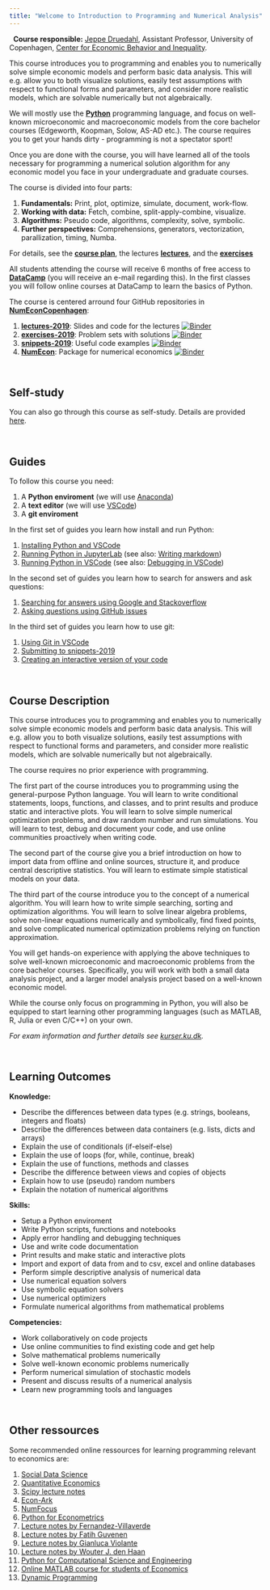 ```yaml
---
title: "Welcome to Introduction to Programming and Numerical Analysis"
---
```


&nbsp;
**Course responsible:** [Jeppe Druedahl](http://web.econ.ku.dk/druedahl/), Assistant Professor, University of Copenhagen, [Center for Economic Behavior and Inequality](https://www.econ.ku.dk/cebi). 

This course introduces you to programming and enables you to numerically solve simple economic models and perform basic data analysis. This will e.g. allow you to both visualize solutions, easily test assumptions with respect to functional forms and parameters, and consider more realistic models, which are solvable numerically but not algebraically. 

We will mostly use the **[Python](https://www.python.org/)** programming language, and focus on well-known  microeconomic and macroeconomic models from the core bachelor courses (Edgeworth, Koopman, Solow, AS-AD etc.). The course requires you to get your hands dirty - programming is not a spectator sport!

Once you are done with the course, you will have learned all of the tools necessary for programming a numerical solution algorithm for any economic model you face in your undergraduate and graduate courses. 

The course is divided into four parts:

1. **Fundamentals:** Print, plot, optimize, simulate, document, work-flow.
2. **Working with data:** Fetch, combine, split-apply-combine, visualize.
3. **Algorithms:** Pseudo code, algorithms, complexity, solve, symbolic.
4. **Further perspectives:** Comprehensions, generators, vectorization, parallization, timing, Numba.

For details, see the **[course plan](/course-plan/)**, the lectures **[lectures](/lectures/)**, and the **[exercises](/exercises/)**

All students attending the course will receive 6 months of free access to **[DataCamp](https://www.datacamp.com/home)** (you will receive an e-mail regarding this). In the first classes you will follow online courses at DataCamp to learn the basics of Python. 

The course is centered arround four GitHub repositories in **[NumEconCopenhagen](https://github.com/NumEconCopenhagen)**:

1. **[lectures-2019](https://github.com/NumEconCopenhagen/lectures-2019)**: Slides and code for the lectures [![Binder](https://mybinder.org/badge_logo.svg)](https://mybinder.org/v2/gh/NumEconCopenhagen/lectures-2019/master?urlpath=lab)
2. **[exercises-2019](https://github.com/NumEconCopenhagen/exercises-2019)**: Problem sets with solutions [![Binder](https://mybinder.org/badge_logo.svg)](https://mybinder.org/v2/gh/NumEconCopenhagen/exercises-2019/master?urlpath=lab)
3. **[snippets-2019](https://github.com/NumEconCopenhagen/snippets-2019)**: Useful code examples [![Binder](https://mybinder.org/badge_logo.svg)](https://mybinder.org/v2/gh/NumEconCopenhagen/snippets-2019/master?urlpath=lab)
4. **[NumEcon](https://github.com/NumEconCopenhagen/numecon)**: Package for numerical economics [![Binder](https://mybinder.org/badge_logo.svg)](https://mybinder.org/v2/gh/NumEconCopenhagen/NumEconNotebooks/master?urlpath=lab)


&nbsp;
## Self-study

You can also go through this course as self-study. Details are provided [here](/self-study/).

&nbsp;
## Guides

To follow this course you need:

1. A **Python enviroment** (we will use [Anaconda](https://www.anaconda.com))
2. A **text editor** (we will use [VSCode](https://code.visualstudio.com/))
3. A **git enviroment**

In the first set of guides you learn how install and run Python:

1. [Installing Python and VSCode](/guides/python-setup)
2. [Running Python in JupyterLab](/guides/jupyterlab) (see also: [Writing markdown](/guides/markdown))
3. [Running Python in VSCode](/guides/vscode-basics) (see also: [Debugging in VSCode](/guides/vscode-debug))

In the second set of guides you learn how to search for answers and ask questions:

1. [Searching for answers using Google and Stackoverflow](/guides/searching)
2. [Asking questions using GitHub issues](/guides/github-issues)

In the third set of guides you learn how to use git:

1. [Using Git in VSCode](/guides/vscode-git)
2. [Submitting to snippets-2019](/guides/snippets)
3. [Creating an interactive version of your code](/guides/mybinder)

&nbsp;
## Course Description

This course introduces you to programming and enables you to numerically solve simple economic models and perform basic data analysis. This will e.g. allow you to both visualize solutions, easily test assumptions with respect to functional forms and parameters, and consider more realistic models, which are solvable numerically but not algebraically. 

The course requires no prior experience with programming.

The first part of the course introduces you to programming using the general-purpose Python language. You will learn to write conditional statements, loops, functions, and classes, and to print results and produce static and interactive plots. You will learn to solve simple numerical optimization problems, and draw random number and run simulations. You will learn to test, debug and document your code, and use online communities proactively when writing code. 

The second part of the course give you a brief introduction on how to import data from offline and online sources, structure it, and produce central descriptive statistics. You will learn to estimate simple statistical models on your data.

The third part of the course introduce you to the concept of a numerical algorithm. You will learn how to write simple searching, sorting and optimization algorithms. You will learn to solve linear algebra problems, solve non-linear equations numerically and symbolically, find fixed points, and solve complicated numerical optimization problems relying on function approximation.

You will get hands-on experience with applying the above techniques to solve well-known microeconomic and macroeconomic problems from the core bachelor courses. Specifically, you will work with both a small data analysis project, and a larger model analysis project based on a well-known economic model.

While the course only focus on programming in Python, you will also be equipped to start learning other programming languages (such as MATLAB, R, Julia or even C/C++) on your own.

*For exam information and further details see [kurser.ku.dk](http://kurser.ku.dk/course/a%C3%98ka08232u/2018-2019).*

&nbsp;
## Learning Outcomes

**Knowledge:**

* Describe the differences between data types (e.g.  strings, booleans, integers and floats)
* Describe the differences between data containers (e.g. lists, dicts and arrays)
* Explain the use of conditionals (if-elseif-else)
* Explain the use of loops (for, while, continue, break)
* Explain the use of functions, methods and classes
* Describe the difference between views and copies of objects
* Explain how to use (pseudo) random numbers
* Explain the notation of numerical algorithms

**Skills:**

* Setup a Python enviroment
* Write Python scripts, functions and notebooks
* Apply error handling and debugging techniques
* Use and write code documentation
* Print results and make static and interactive plots
* Import and export of data from and to csv, excel and online databases
* Perform simple descriptive analysis  of numerical data
* Use numerical equation solvers
* Use symbolic equation solvers
* Use numerical optimizers
* Formulate numerical algorithms from mathematical problems

**Competencies:**

* Work collaboratively on code projects
* Use online communities to find existing code and get help
* Solve mathematical problems numerically
* Solve well-known economic problems numerically
* Perform numerical simulation of stochastic models
* Present and discuss results of a numerical analysis
* Learn new programming tools and languages

&nbsp;
## Other ressources

Some recommended online ressources for learning programming relevant to economics are:

1. [Social Data Science](https://abjer.github.io/sds/)
2. [Quantitative Economics](https://lectures.quantecon.org/)
3. [Scipy lecture notes](https://scipy-lectures.org/)
4. [Econ-Ark](https://econ-ark.org/)
5. [NumFocus](https://numfocus.org/)
6. [Python for Econometrics](https://www.kevinsheppard.com/Python_for_Econometrics)
7. [Lecture notes by Fernandez-Villaverde](https://www.sas.upenn.edu/~jesusfv/teaching.html)
8. [Lecture notes by Fatih Guvenen](https://fatihguvenen.com/teaching/econ8185-phd-computation-empirics/)
9. [Lecture notes by Gianluca Violante](https://sites.google.com/a/nyu.edu/glviolante/teaching/quantmacro15)
10. [Lecture notes by Wouter J. den Haan](http://www.wouterdenhaan.com/notes.htm)
11. [Python for Computational Science and Engineering](http://www.southampton.ac.uk/~fangohr/training/python/pdfs/Python-for-Computational-Science-and-Engineering.pdf)
12. [Online MATLAB course for students of Economics](https://absalon.ku.dk/courses/25988/pages/online-matlab-course-for-students-of-economics)
13. [Dynamic Programming](https://absalon.ku.dk/courses/25988)
